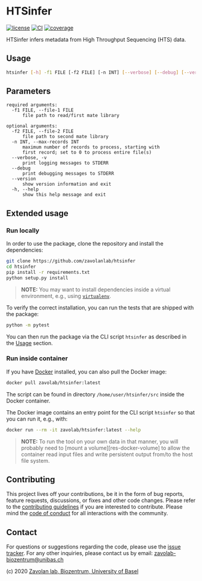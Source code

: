 # HTSinfer

[![license][badge-license]][badge-url-license]
[![CI][badge-ci]][badge-url-ci]
[![coverage][badge-coverage]][badge-url-coverage]

HTSinfer infers metadata from High Throughput Sequencing (HTS) data.

## Usage

```sh
htsinfer [-h] -f1 FILE [-f2 FILE] [-n INT] [--verbose] [--debug] [--version]
```

## Parameters

```console
required arguments:
  -f1 FILE, --file-1 FILE
      file path to read/first mate library

optional arguments:
  -f2 FILE, --file-2 FILE
      file path to second mate library
  -n INT, --max-records INT
      maximum number of records to process, starting with
      first record; set to 0 to process entire file(s)
  --verbose, -v
      print logging messages to STDERR
  --debug
      print debugging messages to STDERR
  --version
      show version information and exit
  -h, --help
      show this help message and exit
```

## Extended usage

### Run locally

In order to use the package, clone the repository and install the dependencies:

```sh
git clone https://github.com/zavolanlab/htsinfer
cd htsinfer
pip install -r requirements.txt
python setup.py install
```

> **NOTE:** You may want to install dependencies inside a virtual environment,
> e.g., using [`virtualenv`][res-virtualenv].

To verify the correct installation, you can run the tests that are shipped with
the package:

```sh
python -m pytest
```

You can then run the package via the CLI script `htsinfer` as described in the
[Usage](#Usage) section.

### Run inside container

If you have [Docker][res-docker] installed, you can also pull the Docker
image:

```sh
docker pull zavolab/htsinfer:latest
```

The script can be found in directory `/home/user/htsinfer/src` inside the
Docker container.

The Docker image contains an entry point for the CLI script `htsinfer` so that
you can run it, e.g., with:

```sh
docker run --rm -it zavolab/htsinfer:latest --help
```

> **NOTE:** To run the tool on your own data in that manner, you will probably
> need to [mount a volume][res-docker-volume] to allow the container read input
> files and write persistent output from/to the host file system.

## Contributing

This project lives off your contributions, be it in the form of bug reports,
feature requests, discussions, or fixes and other code changes. Please refer
to the [contributing guidelines](CONTRIBUTING.md) if you are interested to
contribute. Please mind the [code of conduct](CODE_OF_CONDUCT.md) for all
interactions with the community.

## Contact

For questions or suggestions regarding the code, please use the
[issue tracker][res-issue-tracker]. For any other inquiries, please contact us
by email: <zavolab-biozentrum@unibas.ch>

(c) 2020 [Zavolan lab, Biozentrum, University of Basel][res-zavolab]

[badge-ci]: <https://travis-ci.com/zavolanlab/htsinfer.svg?branch=master>
[badge-coverage]: <https://img.shields.io/coveralls/github/zavolanlab/htsinfer/master>
[badge-license]: <https://img.shields.io/badge/license-Apache%202.0-orange.svg?style=flat&color=important>
[badge-url-ci]: <https://travis-ci.com/zavolanlab/htsinfer>
[badge-url-coverage]: <https://coveralls.io/github/zavolanlab/htsinfer>
[badge-url-license]: <http://www.apache.org/licenses/LICENSE-2.0>
[res-docker]: <https://www.docker.com/>
[res-docker-vol]: <https://docs.docker.com/storage/volumes/>
[res-issue-tracker]: <https://github.com/zavolanlab/htsinfer/issues>
[res-virtualenv]: <https://virtualenv.pypa.io/en/latest/>
[res-zavolab]: <https://zavolan.biozentrum.unibas.ch/>
